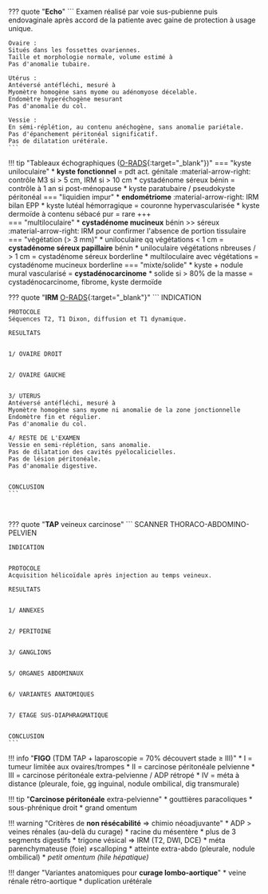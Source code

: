 ??? quote "**Echo**"
    ```
    Examen réalisé par voie sus-pubienne puis endovaginale après accord de la patiente avec gaine de protection à usage unique.

    Ovaire :
    Situés dans les fossettes ovariennes.
    Taille et morphologie normale, volume estimé à 
    Pas d'anomalie tubaire.

    Utérus :
    Antéversé antéfléchi, mesuré à
    Myomètre homogène sans myome ou adénomyose décelable.
    Endomètre hyperéchogène mesurant
    Pas d'anomalie du col.

    Vessie :
    En sémi-réplétion, au contenu anéchogène, sans anomalie pariétale.
    Pas d'épanchement péritonéal significatif.
    Pas de dilatation urétérale.
    ```

!!! tip "Tableaux échographiques ([O-RADS](https://radiopaedia.org/articles/ovarian-adnexal-reporting-and-data-system-ultrasound-o-rads-us){:target="_blank"})"
    === "kyste uniloculaire"
        * **kyste fonctionnel** = pdt act. génitale :material-arrow-right: contrôle M3 si > 5 cm, IRM si > 10 cm
        * cystadénome séreux bénin = contrôle à 1 an si post-ménopause
        * kyste paratubaire / pseudokyste péritonéal
    === "liquidien impur"
        * **endométriome** :material-arrow-right: IRM bilan EPP
        * kyste lutéal hémorragique = couronne hypervascularisée
        * kyste dermoïde à contenu sébacé pur = rare +++  
    === "multiloculaire"
        * **cystadénome mucineux** bénin >> séreux  
        :material-arrow-right: IRM pour confirmer l'absence de portion tissulaire
    === "végétation (> 3 mm)"
        * uniloculaire qq végétations < 1 cm = **cystadénome séreux papillaire** bénin
        * uniloculaire végétations nbreuses / > 1 cm = cystadénome séreux borderline
        * multiloculaire avec végétations = cystadénome mucineux borderline
    === "mixte/solide"
        * kyste + nodule mural vascularisé = **cystadénocarcinome**
        * solide si > 80% de la masse = cystadénocarcinome, fibrome, kyste dermoïde


??? quote "**IRM** [O-RADS](https://radiopaedia.org/articles/ovarian-adnexal-reporting-and-data-system-magnetic-resonance-imaging-o-rads-mri){:target="_blank"}"
    ```
    INDICATION


    PROTOCOLE
    Séquences T2, T1 Dixon, diffusion et T1 dynamique.

    RESULTATS


    1/ OVAIRE DROIT


    2/ OVAIRE GAUCHE


    3/ UTERUS
    Antéversé antéfléchi, mesuré à
    Myomètre homogène sans myome ni anomalie de la zone jonctionnelle
    Endomètre fin et régulier.
    Pas d'anomalie du col.

    4/ RESTE DE L'EXAMEN
    Vessie en semi-réplétion, sans anomalie.
    Pas de dilatation des cavités pyélocalicielles.
    Pas de lésion péritonéale.
    Pas d'anomalie digestive.


    CONCLUSION
    ```

</br>

??? quote "**TAP** veineux carcinose"
    ```
    SCANNER THORACO-ABDOMINO-PELVIEN

    INDICATION


    PROTOCOLE
    Acquisition hélicoïdale après injection au temps veineux.

    RESULTATS


    1/ ANNEXES


    2/ PERITOINE


    3/ GANGLIONS


    5/ ORGANES ABDOMINAUX


    6/ VARIANTES ANATOMIQUES


    7/ ETAGE SUS-DIAPHRAGMATIQUE


    CONCLUSION
    ```

!!! info "**FIGO** (TDM TAP + laparoscopie = 70% découvert stade ≥ III)"
    * I = tumeur limitée aux ovaires/trompes
    * II = carcinose péritonéale pelvienne
    * III = carcinose péritonéale extra-pelvienne / ADP rétropé
    * IV = méta à distance (pleurale, foie, gg inguinal, nodule ombilical, dig transmurale)

!!! tip "**Carcinose péritonéale** extra-pelvienne"
    * gouttières paracoliques
    * sous-phrénique droit
    * grand omentum

!!! warning "Critères de **non résécabilité** => chimio néoadjuvante"
    * ADP > veines rénales (au-delà du curage)
    * racine du mésentère
    * plus de 3 segments digestifs
    * trigone vésical => IRM (T2, DWI, DCE)
    * méta parenchymateuse (foie) ≠scalloping
    * atteinte extra-abdo (pleurale, nodule ombilical)
    * _petit omentum (hile hépatique)_

!!! danger "Variantes anatomiques pour **curage lombo-aortique**"
    * veine rénale rétro-aortique
    * duplication urétérale

